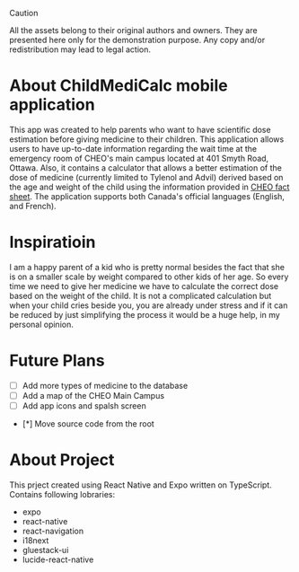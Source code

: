 > [!CAUTION]
> All the assets belong to their original authors and owners. They are presented here only for the demonstration purpose. Any copy and/or redistribution may lead to legal action.

# About ChildMediCalc mobile application

This app was created to help parents who want to have scientific dose estimation before giving medicine to their children. This application allows users to have up-to-date information regarding the wait time at the emergency room of CHEO's main campus located at 401 Smyth Road, Ottawa. Also, it contains a calculator that allows a better estimation of the dose of medicine (currently limited to Tylenol and Advil) derived based on the age and weight of the child using the information provided in [CHEO fact sheet](https://www.cheo.on.ca/en/resources-and-support/p5325.aspx#). The application supports both Canada's official languages (English, and French).

# Inspiratioin

I am a happy parent of a kid who is pretty normal besides the fact that she is on a smaller scale by weight compared to other kids of her age. So every time we need to give her medicine we have to calculate the correct dose based on the weight of the child. It is not a complicated calculation but when your child cries beside you, you are already under stress and if it can be reduced by just simplifying the process it would be a huge help, in my personal opinion.

# Future Plans

- [ ] Add more types of medicine to the database
- [ ] Add a map of the CHEO Main Campus
- [ ] Add app icons and spalsh screen
- [*] Move source code from the root

# About Project

This prject created using React Native and Expo written on TypeScript. Contains following lobraries:

* expo
* react-native
* react-navigation
* i18next
* gluestack-ui
* lucide-react-native
